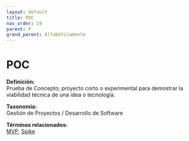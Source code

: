```yaml
---
layout: default
title: POC
nav_order: 19
parent: P
grand_parent: Alfabéticamente
---
```


# POC

**Definición:**  
Prueba de Concepto; proyecto corto o experimental para demostrar la viabilidad técnica de una idea o tecnología.

**Taxonomía:**  
Gestión de Proyectos / Desarrollo de Software

**Términos relacionados:**  
[MVP](https://maleniski.github.io/diccionario-angl-tec-mx/docs/alfabeticamente/M/mvp.html), [Spike](https://maleniski.github.io/diccionario-angl-tec-mx/docs/alfabeticamente/S/spike.html)
